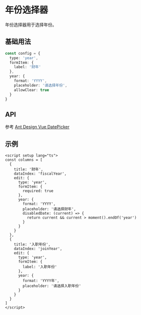 # 年份选择器

年份选择器用于选择年份。

## 基础用法

```ts
const config = {
  type: 'year',
  formItem: {
    label: '财年'
  },
  year: {
    format: 'YYYY',
    placeholder: '请选择年份',
    allowClear: true
  }
}
```

## API

参考 [Ant Design Vue DatePicker](https://www.antdv.com/components/date-picker-cn#api)

## 示例

```vue
<script setup lang="ts">
const columns = [
  {
    title: '财年',
    dataIndex: 'fiscalYear',
    edit: {
      type: 'year',
      formItem: {
        required: true
      },
      year: {
        format: 'YYYY',
        placeholder: '请选择财年',
        disabledDate: (current) => {
          return current && current > moment().endOf('year')
        }
      }
    }
  },
  {
    title: '入职年份',
    dataIndex: 'joinYear',
    edit: {
      type: 'year',
      formItem: {
        label: '入职年份'
      },
      year: {
        format: 'YYYY年',
        placeholder: '请选择入职年份'
      }
    }
  }
]
</script>
```
